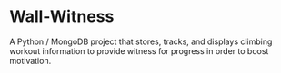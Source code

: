 # Wall-Witness
A Python / MongoDB project that stores, tracks, and displays climbing workout information to provide witness for progress in order to boost motivation.
